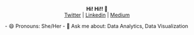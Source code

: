 <p align="center">
  <b> Hi! Hi!! 👋</b><br>
  <a href="https://twitter.com/_Kemmie_">Twitter</a> |
  <a href="https://www.linkedin.com/in/ekemini-okpongkpong/">Linkedin</a> |
  <a href="https://www.medium.com/@kemmie/">Medium</a>
  <br>
</p>
- 😄 Pronouns: She/Her
- 💬 Ask me about: Data Analytics, Data Visualization
<!--
**KemmieKemy/KemmieKemy** is a ✨ _special_ ✨ repository because its `README.md` (this file) appears on your GitHub profile.

Here are some ideas to get you started:

- 🔭 I’m currently working on ...
- 🌱 I’m currently learning ...
- 👯 I’m looking to collaborate on ...
- 🤔 I’m looking for help with ...
- 💬 Ask me about ...
- 📫 How to reach me: ...
- 😄 Pronouns: ...
- ⚡ Fun fact: ...
-->

